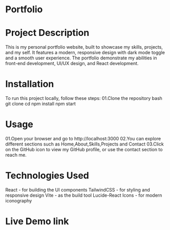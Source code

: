# Portfolio
# Project Description
This is my personal portfolio website, built to showcase my skills, projects, and my self. 
It features a modern, responsive design with dark mode toggle and a smooth user experience.
The portfolio demonstrate my abilities in front-end development, UI/UX design, and React development.

# Installation
To run this project locally, follow these steps:
01.Clone the repository
bash
git clone 
cd
npm install
npm start

# Usage
01.Open your browser and go to http://localhost:3000
02.You can explore different sections such as Home,About,Skills,Projects and Contact
03.Click on the GitHub icon to view my GitHub profile, or use the contact section to reach me.

# Technologies Used
React - for building the UI components
TailwindCSS - for styling and responsive design
Vite -  as the build tool
Lucide-React Icons - for modern iconography

# Live Demo link
